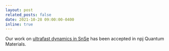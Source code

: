 ```yaml
---
layout: post
related_posts: false
date: 2021-10-28 09:00:00-0400
inline: true
---
```


Our work on [ultrafast dynamics in SnSe](/publications/#Wang2021photoinduced) has been accepted in npj Quantum Materials.
